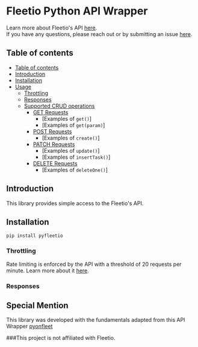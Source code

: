 # Fleetio Python API Wrapper
Learn more about Fleetio's API [here](https://developer.fleetio.com/). <br>
If you have any questions, please reach out or by submitting an issue [here](https://github.com/AlexBelanger/pyfleetio/issues).

## Table of contents
* [Table of contents](#table-of-contents)
* [Introduction](#introduction)
* [Installation](#installation)
* [Usage](#usage)
    - [Throttling](#throttling)
    - [Responses](#responses)
    - [Supported CRUD operations](#supported-crud-operations)
        * [GET Requests](#get-requests)
            - [Examples of `get()`]
            - [Examples of `get(param)`]
        * [POST Requests](#post-requests)
            - [Examples of `create()`]
        * [PATCH Requests](#put-requests)
            - [Examples of `update()`]
            - [Examples of `insertTask()`]
        * [DELETE Requests](#delete-requests)
            - [Examples of `deleteOne()`]

## Introduction
This library provides simple access to the Fleetio's API.

## Installation
```
pip install pyfleetio
```


### Throttling
Rate limiting is enforced by the API with a threshold of 20 requests per minute. Learn more about it [here](https://developer.fleetio.com/docs/response-codes).

### Responses

## Special Mention
This library was developed with the fundamentals adapted from this API Wrapper [pyonfleet](https://github.com/onfleet/pyonfleet)

###This project is not affiliated with Fleetio.
